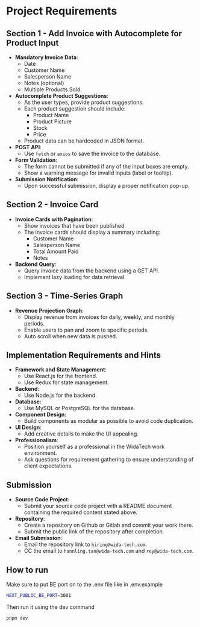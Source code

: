 # Project Requirements

## Section 1 - Add Invoice with Autocomplete for Product Input

- **Mandatory Invoice Data**:
  - Date
  - Customer Name
  - Salesperson Name
  - Notes (optional)
  - Multiple Products Sold
- **Autocomplete Product Suggestions**:
  - As the user types, provide product suggestions.
  - Each product suggestion should include:
    - Product Name
    - Product Picture
    - Stock
    - Price
  - Product data can be hardcoded in JSON format.
- **POST API**:
  - Use `fetch` or `axios` to save the invoice to the database.
- **Form Validation**:
  - The form cannot be submitted if any of the input boxes are empty.
  - Show a warning message for invalid inputs (label or tooltip).
- **Submission Notification**:
  - Upon successful submission, display a proper notification pop-up.

## Section 2 - Invoice Card

- **Invoice Cards with Pagination**:
  - Show invoices that have been published.
  - The invoice cards should display a summary including:
    - Customer Name
    - Salesperson Name
    - Total Amount Paid
    - Notes
- **Backend Query**:
  - Query invoice data from the backend using a GET API.
  - Implement lazy loading for data retrieval.

## Section 3 - Time-Series Graph

- **Revenue Projection Graph**:
  - Display revenue from invoices for daily, weekly, and monthly periods.
  - Enable users to pan and zoom to specific periods.
  - Auto scroll when new data is pushed.

## Implementation Requirements and Hints

- **Framework and State Management**:
  - Use React.js for the frontend.
  - Use Redux for state management.
- **Backend**:
  - Use Node.js for the backend.
- **Database**:
  - Use MySQL or PostgreSQL for the database.
- **Component Design**:
  - Build components as modular as possible to avoid code duplication.
- **UI Design**:
  - Add creative details to make the UI appealing.
- **Professionalism**:
  - Position yourself as a professional in the WidaTech work environment.
  - Ask questions for requirement gathering to ensure understanding of client expectations.

## Submission

- **Source Code Project**:
  - Submit your source code project with a README document containing the required content stated above.
- **Repository**:
  - Create a repository on Github or Gitlab and commit your work there.
  - Submit the public link of the repository after completion.
- **Email Submission**:
  - Email the repository link to `hiring@wida-tech.com`.
  - CC the email to `hannling.tan@wida-tech.com` and `rey@wida-tech.com`.

## How to run

Make sure to put BE port on to the .env file like in .env.example

```bash
NEXT_PUBLIC_BE_PORT=3001
```

Then run it using the dev command

```bash
pnpm dev
```
